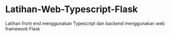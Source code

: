 # Latihan-Web-Typescript-Flask
Latihan front end menggunakan Typescript dan backend menggunakan web framework Flask
